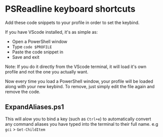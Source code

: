 # PSReadline keyboard shortcuts
Add these code snippets to your profile in order to set the keybind.

If you have VScode installed, it's as simple as:
* Open a PowerShell window
* Type `code $PROFILE`
* Paste the code snippet in
* Save and exit

Note: If you do it directly from the VScode terminal, it will load it's own profile and not the one you actually want.

Now every time you load a PowerShell window, your profile will be loaded along with your new keybind. To remove, just simply edit the file again and remove the code.

## ExpandAliases.ps1
This will alow you to bind a key (such as `Ctrl+e`) to automatically convert any command aliases you have typed into the terminal to their full name. e.g `gci` > `Get-ChildItem`
